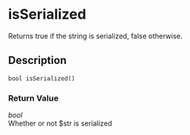 # isSerialized
Returns true if the string is serialized, false otherwise.

## Description
`bool isSerialized()`


### Return Value
_bool_  
Whether or not $str is serialized